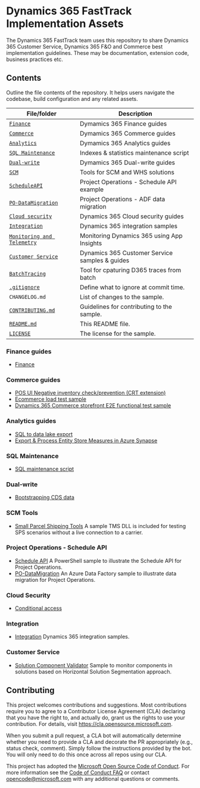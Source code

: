 <!--
---
page_type: sample
languages:
- csharp
products:
- dotnet
description: "Add 150 character max description"
urlFragment: "update-this-to-unique-url-stub"
---
-->
# Dynamics 365 FastTrack Implementation Assets

<!-- 
Guidelines on README format: https://review.docs.microsoft.com/help/onboard/admin/samples/concepts/readme-template?branch=master

Guidance on onboarding samples to docs.microsoft.com/samples: https://review.docs.microsoft.com/help/onboard/admin/samples/process/onboarding?branch=master

Taxonomies for products and languages: https://review.docs.microsoft.com/new-hope/information-architecture/metadata/taxonomies?branch=master
-->

The Dynamics 365 FastTrack team uses this repository to share Dynamics 365 Customer Service, Dynamics 365 F&O and Commerce best implementation guidelines. These may be documentation, extension code, business practices etc. 

## Contents

Outline the file contents of the repository. It helps users navigate the codebase, build configuration and any related assets.

| File/folder                            | Description                                |
|----------------------------------------|--------------------------------------------|
| [`Finance`](Finance)                   | Dymamics 365 Finance guides                |
| [`Commerce`](Commerce)                 | Dymamics 365 Commerce guides               |
| [`Analytics`](Analytics)               | Dymamics 365 Analytics guides              |
| [`SQL Maintenance`](SQL%20Maintenance) | Indexes & statistics maintenance script    |
| [`Dual-write`](Dual-write)             | Dymamics 365 Dual-write guides             |
| [`SCM`](SCM)      		                 | Tools for SCM and WHS solutions            |
| [`ScheduleAPI`](ScheduleAPI)	         | Project Operations - Schedule API example  |
| [`PO-DataMigration`](PO-DataMigration) | Project Operations - ADF data migration    |
| [`Cloud security`](CloudSecurity)      | Dynamics 365 Cloud security guides         |
| [`Integration`](Integration)           | Dynamics 365 integration samples           |
| [`Monitoring and Telemetry`](MonitoringandTelemetry)           | Monitoring Dynamics 365 using App Insights           |
| [`Customer Service`](Customer%20Service) | Dynamics 365 Customer Service samples & guides |
| [`BatchTracing`](BatchTracing)         | Tool for cpaturing D365 traces from batch  |
| [`.gitignore`](.gitignore)             | Define what to ignore at commit time.      |
| `CHANGELOG.md`                         | List of changes to the sample.             |
| [`CONTRIBUTING.md`](#contributing)     | Guidelines for contributing to the sample. |
| [`README.md`](Readme.md)               | This README file.                          |
| [`LICENSE`](License)                   | The license for the sample.                |


### Finance guides
- [Finance](https://github.com/microsoft/Dynamics-365-FastTrack-Implementation-Assets/blob/master/Finance) 

### Commerce guides
- [POS UI Negative inventory check/prevention (CRT extension)](https://github.com/microsoft/Dynamics-365-FastTrack-Implementation-Assets/tree/master/Commerce/NegativeInventoryCheck)
- [Ecommerce load test sample](https://github.com/microsoft/Dynamics-365-FastTrack-Implementation-Assets/tree/master/Commerce/CommercePerfTestSample)
- [Dynamics 365 Commerce storefront E2E functional test sample](https://github.com/microsoft/Dynamics-365-FastTrack-Implementation-Assets/tree/master/Commerce/EcommerceE2ETestSample)

### Analytics guides 
- [SQL to data lake export](https://github.com/microsoft/Dynamics-365-FastTrack-Implementation-Assets/blob/master/Analytics/AzureDataFactoryARMTemplates/SQLToADLSFullExport/README.md)
- [Export & Process Entity Store Measures in Azure Synapse](https://github.com/microsoft/Dynamics-365-FastTrack-Implementation-Assets/blob/master/Analytics/EntityStoreTools/README.md)

### SQL Maintenance
- [SQL maintenance script](https://github.com/microsoft/Dynamics-365-FastTrack-Implementation-Assets/tree/master/SQL%20Maintenance)

### Dual-write
- [Bootstrapping CDS data](https://github.com/microsoft/Dynamics-365-FastTrack-Implementation-Assets/tree/master/Dual-write/Bootstrapping)

### SCM Tools
- [Small Parcel Shipping Tools](https://github.com/microsoft/Dynamics-365-FastTrack-Implementation-Assets/tree/master/SCM/SPS) A sample TMS DLL is included for testing SPS scenarios without a live connection to a carrier.

### Project Operations - Schedule API
- [Schedule API](https://github.com/microsoft/Dynamics-365-FastTrack-Implementation-Assets/tree/master/ScheduleAPI) A PowerShell sample to illustrate the Schedule API for Project Operations.
- [PO-DataMigration](https://github.com/microsoft/Dynamics-365-FastTrack-Implementation-Assets/tree/master/PO-DataMigration) An Azure Data Factory sample to illustrate data migration for Project Operations.

### Cloud Security
- [Conditional access](https://github.com/microsoft/Dynamics-365-FastTrack-Implementation-Assets/blob/master/CloudSecurity/ConditionalAccess/readme.md) 

### Integration
- [Integration](https://github.com/microsoft/Dynamics-365-FastTrack-Implementation-Assets/tree/master/Integration) Dynamics 365 integration samples.

### Customer Service
- [Solution Component Validator](/Customer%20Service/ALM) Sample to monitor components in solutions based on Horizontal Solution Segmentation approach.

## Contributing

This project welcomes contributions and suggestions.  Most contributions require you to agree to a
Contributor License Agreement (CLA) declaring that you have the right to, and actually do, grant us
the rights to use your contribution. For details, visit https://cla.opensource.microsoft.com.

When you submit a pull request, a CLA bot will automatically determine whether you need to provide
a CLA and decorate the PR appropriately (e.g., status check, comment). Simply follow the instructions
provided by the bot. You will only need to do this once across all repos using our CLA.

This project has adopted the [Microsoft Open Source Code of Conduct](https://opensource.microsoft.com/codeofconduct/).
For more information see the [Code of Conduct FAQ](https://opensource.microsoft.com/codeofconduct/faq/) or
contact [opencode@microsoft.com](mailto:opencode@microsoft.com) with any additional questions or comments.
